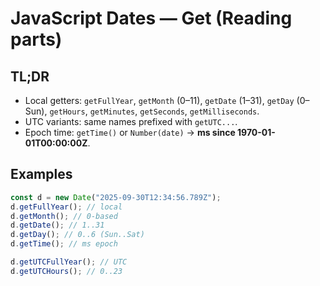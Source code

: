 # JavaScript Dates — Get (Reading parts)

## TL;DR

- Local getters: `getFullYear`, `getMonth` (0–11), `getDate` (1–31), `getDay` (0–Sun), `getHours`, `getMinutes`, `getSeconds`, `getMilliseconds`.
- UTC variants: same names prefixed with `getUTC...`.
- Epoch time: `getTime()` or `Number(date)` → **ms since 1970-01-01T00:00:00Z**.

## Examples

```js
const d = new Date("2025-09-30T12:34:56.789Z");
d.getFullYear(); // local
d.getMonth(); // 0-based
d.getDate(); // 1..31
d.getDay(); // 0..6 (Sun..Sat)
d.getTime(); // ms epoch

d.getUTCFullYear(); // UTC
d.getUTCHours(); // 0..23
```

